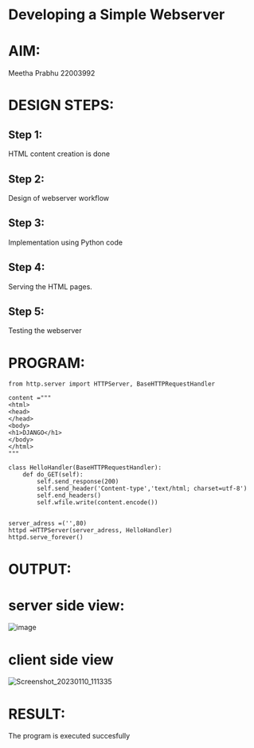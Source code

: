 # Developing a Simple Webserver

# AIM:
Meetha Prabhu 22003992


# DESIGN STEPS:

## Step 1:

HTML content creation is done

## Step 2:

Design of webserver workflow

## Step 3:

Implementation using Python code

## Step 4:

Serving the HTML pages.

## Step 5:

Testing the webserver

# PROGRAM:
```
from http.server import HTTPServer, BaseHTTPRequestHandler

content ="""
<html>
<head>
</head>
<body>
<h1>DJANGO</h1>
</body>
</html>
"""

class HelloHandler(BaseHTTPRequestHandler):
    def do_GET(self):
        self.send_response(200)
        self.send_header('Content-type','text/html; charset=utf-8')
        self.end_headers()
        self.wfile.write(content.encode())


server_adress =('',80)
httpd =HTTPServer(server_adress, HelloHandler)
httpd.serve_forever()
```


# OUTPUT:
# server side view:
![image](https://user-images.githubusercontent.com/118707879/211472439-07011d63-6e77-4159-96e8-13270220f2ef.png)

# client side view
![Screenshot_20230110_111335](https://user-images.githubusercontent.com/118707879/211472650-f17c7756-153f-4a50-b749-638edfe76142.png)


# RESULT:

The program is executed succesfully
